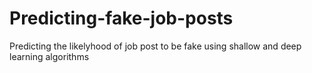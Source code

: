 # Predicting-fake-job-posts
Predicting the likelyhood of job post to be fake using shallow and deep learning algorithms
